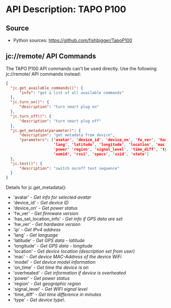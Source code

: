 # API Description: TAPO P100

## Source

* Python sources: https://github.com/fishbigger/TapoP100

## jc://remote/ API Commands

The TAPO P100 API commands can't be used directly. Use the following jc://remote/ API commands instead:

```json
{
  "jc.get_available_commands()": {
      "info": "get a list of all available commands"
  },
  "jc.turn_on()": {
      "description": "turn smart plug on"
  },
  "jc.turn_off()": {
      "description": "turn smart plug off"
  },
  "jc.get_metadata(parameter)": {
      "description": "get metadata from device",
      "parameters": ['avatar', 'device_id', 'device_on', 'fw_ver', 'has_set_location_info', 'hw_ver', 'ip',
                     'lang', 'latitude', 'longitude', 'location', 'mac', 'model', 'on_time', 'overheated',
                     'power' 'region', 'signal_level', 'time_diff', 'type', 'default_status', 'nickname',
                     'oemid', 'rssi', 'specs', 'ssid', 'state']
  },
  "jc.test()": {
      "description": "switch on/off test sequence"
  }
}
```

Details for jc.get_metadata():

  * 'avatar' - _Get info for selected avatar_
  * 'device_id' - _Get device ID_
  * 'device_on' - _Get power status_
  * 'fw_ver' - _Get firmware version_
  * 'has_set_location_info' - _Get info if GPS data are set_
  * 'hw_ver' - _Get hardware version_
  * 'ip' - _Get IPv4 address_
  * 'lang' - _Get language_
  * 'latitude' - _Get GPS data - latitude_
  * 'longitude' - _Get GPS data - longitude_
  * 'location' - _Get device location (description set from user)_
  * 'mac' - _Get device MAC-Address of the device WiFi_
  * 'model' - _Get device model information_
  * 'on_time' - _Get time the device is on_
  * 'overheated' - _Get information if device is overheated_
  * 'power' - _Get power status_
  * 'region' - _Get geographic region_
  * 'signal_level' - _Get WIFI signal level_
  * 'time_diff' - _Get time difference in minutes_
  * 'type' - _Get device type_\
